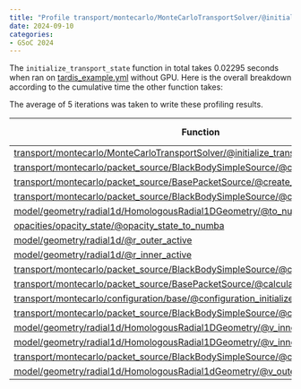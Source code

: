 ```yaml
---
title: "Profile transport/montecarlo/MonteCarloTransportSolver/@initialize_transport_state function"
date: 2024-09-10
categories:
- GSoC 2024
---
```


The `initialize_transport_state` function in total takes 0.02295 seconds when ran on [tardis_example.yml](https://raw.githubusercontent.com/tardis-sn/tardis/master/docs/tardis_example.yml) without GPU. Here is the overall breakdown according to the cumulative time the other function takes: 

The average of 5 iterations was taken to write these profiling results. 


| Function | Time (seconds) | Calls |
|----------|----------------|-------|
| [transport/montecarlo/MonteCarloTransportSolver/@initialize_transport_state](https://github.com/tardis-sn/tardis/blob/260207cb7cee6829390d77fbf48de53843818f09/tardis/transport/montecarlo/base.py#L97) | 0.02295 | 1 |
| [transport/montecarlo/packet_source/BlackBodySimpleSource/@create_packets](https://github.com/tardis-sn/tardis/blob/260207cb7cee6829390d77fbf48de53843818f09/tardis/transport/montecarlo/packet_source.py#L163) | 0.01298 | 1 |
| [transport/montecarlo/packet_source/BasePacketSource/@create_packets](https://github.com/tardis-sn/tardis/blob/be4ec9a4f9423392bc1aa4a6f3316267faa70093/tardis/transport/montecarlo/packet_source.py#L59) | 0.01297 | 1 |
| [transport/montecarlo/packet_source/BlackBodySimpleSource/@create_packet_nus](https://github.com/tardis-sn/tardis/blob/be4ec9a4f9423392bc1aa4a6f3316267faa70093/tardis/transport/montecarlo/packet_source.py#L184) | 0.009915 | 1 |
| [model/geometry/radial1d/HomologousRadial1DGeometry/@to_numba](https://github.com/tardis-sn/tardis/blob/be4ec9a4f9423392bc1aa4a6f3316267faa70093/tardis/model/geometry/radial1d.py#L169) | 0.005615 | 1 |
| [opacities/opacity_state/@opacity_state_to_numba](https://github.com/tardis-sn/tardis/blob/be4ec9a4f9423392bc1aa4a6f3316267faa70093/tardis/opacities/opacity_state.py#L210) | 0.002686 | 1 |
| [model/geometry/radial1d/@r_outer_active](https://github.com/tardis-sn/tardis/blob/be4ec9a4f9423392bc1aa4a6f3316267faa70093/tardis/model/geometry/radial1d.py#L136) | 0.002673 | 1 |
| [model/geometry/radial1d/@r_inner_active](https://github.com/tardis-sn/tardis/blob/b08981d7bb6bb7955e285ea8973361e3874079a2/tardis/model/geometry/radial1d.py#L127) | 0.002424 | 1 |
| [transport/montecarlo/packet_source/BlackBodySimpleSource/@create_packet_radii](https://github.com/tardis-sn/tardis/blob/260207cb7cee6829390d77fbf48de53843818f09/tardis/transport/montecarlo/packet_source.py#L168) | 0.0009461 | 1 |
| [transport/montecarlo/packet_source/BasePacketSource/@calculate_radfield_luminosity](https://github.com/tardis-sn/tardis/blob/260207cb7cee6829390d77fbf48de53843818f09/tardis/transport/montecarlo/packet_source.py#L108) | 0.0006625 | 1 |
| [transport/montecarlo/configuration/base/@configuration_initialize](https://github.com/tardis-sn/tardis/blob/260207cb7cee6829390d77fbf48de53843818f09/tardis/transport/montecarlo/configuration/base.py#L53) | 0.0006299 | 1 |
| [transport/montecarlo/packet_source/BlackBodySimpleSource/@create_packet_mus](https://github.com/tardis-sn/tardis/blob/260207cb7cee6829390d77fbf48de53843818f09/tardis/transport/montecarlo/packet_source.py#L227) | 0.0004624 | 1 |
| [model/geometry/radial1d/HomologousRadial1DGeometry/@v_inner_boundary_index](https://github.com/tardis-sn/tardis/blob/260207cb7cee6829390d77fbf48de53843818f09/tardis/model/geometry/radial1d.py#L90) | 0.0002338 | 5 |
| [model/geometry/radial1d/HomologousRadial1DGeometry/@v_inner_active](https://github.com/tardis-sn/tardis/blob/260207cb7cee6829390d77fbf48de53843818f09/tardis/model/geometry/radial1d.py#L108) | 0.0001055 | 2 |
| [transport/montecarlo/packet_source/BlackBodySimpleSource/@create_packet_energies](https://github.com/tardis-sn/tardis/blob/260207cb7cee6829390d77fbf48de53843818f09/tardis/transport/montecarlo/packet_source.py#L249) | 0.0001846 | 1 |
| [model/geometry/radial1d/HomologousRadial1dGeometry/@v_outer_boundary_index](https://github.com/tardis-sn/tardis/blob/260207cb7cee6829390d77fbf48de53843818f09/tardis/model/geometry/radial1d.py#L99) | 0.0001614 | 5 |